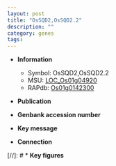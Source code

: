 ```yaml
---
layout: post
title: "OsSQD2,OsSQD2.2"
description: ""
category: genes
tags: 
---
```


* **Information**  
    + Symbol: OsSQD2,OsSQD2.2  
    + MSU: [LOC_Os01g04920](http://rice.uga.edu/cgi-bin/ORF_infopage.cgi?orf=LOC_Os01g04920)  
    + RAPdb: [Os01g0142300](http://rapdb.dna.affrc.go.jp/viewer/gbrowse_details/irgsp1?name=Os01g0142300)  

* **Publication**  

* **Genbank accession number**  

* **Key message**  

* **Connection**  

[//]: # * **Key figures**  


